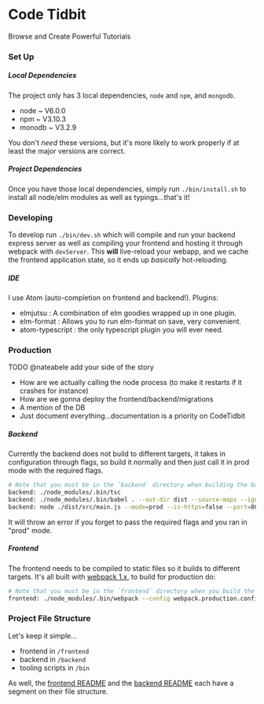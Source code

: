 # Code Tidbit
Browse and Create Powerful Tutorials

### Set Up

##### Local Dependencies

The project only has 3 local dependencies, `node` and `npm`, and `mongodb`.
  - node ~ V6.0.0
  - npm ~ V3.10.3
  - monodb ~ V3.2.9

You don't _need_ these versions, but it's more likely to work properly if at least the major versions are correct.

##### Project Dependencies

Once you have those local dependencies, simply run `./bin/install.sh` to install all node/elm modules as well as
typings...that's it!

### Developing

To develop run `./bin/dev.sh` which will compile and run your backend express server as well as compiling your frontend
and hosting it through webpack with `devServer`. This **will** live-reload your webapp, and we cache the frontend
application state, so it ends up _basically_ hot-reloading.

##### IDE

I use Atom (auto-completion on frontend and backend!). Plugins:
  - elmjutsu : A combination of elm goodies wrapped up in one plugin.
  - elm-format : Allows you to run elm-format on save, very convenient.
  - atom-typescript : the only typescript plugin you will ever need.

### Production

TODO @nateabele add your side of the story
  - How are we actually calling the node process (to make it restarts if it crashes for instance)
  - How are we gonna deploy the frontend/backend/migrations
  - A mention of the DB
  - Just document everything...documentation is a priority on CodeTidbit

##### Backend

Currently the backend does not build to different targets, it takes in configuration through flags, so build it normally
and then just call it in prod mode with the required flags.

```bash
# Note that you must be in the `backend` directory when building the backend.
backend: ./node_modules/.bin/tsc
backend: ./node_modules/.bin/babel . --out-dir dist --source-maps --ignore lib,node_modules;
backend: node ./dist/src/main.js --mode=prod --is-https=false --port=80 --db-url="<mongodb-url>" --session-secret-key=dev-secret-key
```

It will throw an error if you forget to pass the required flags and you ran in "prod" mode.

##### Frontend

The frontend needs to be compiled to static files so it builds to different targets. It's all built with
[webpack 1.x](http://webpack.github.io/docs/), to build for production do:

```bash
# Note that you must be in the `frontend` directory when you build the frontend.
frontend: ./node_modules/.bin/webpack --config webpack.production.config.js
```

### Project File Structure

Let's keep it simple...
  - frontend in `/frontend`
  - backend in `/backend`
  - tooling scripts in `/bin`

As well, the [frontend README](/frontend/README.md) and the [backend README](/backend/README.md) each have a segment on
their file structure.
